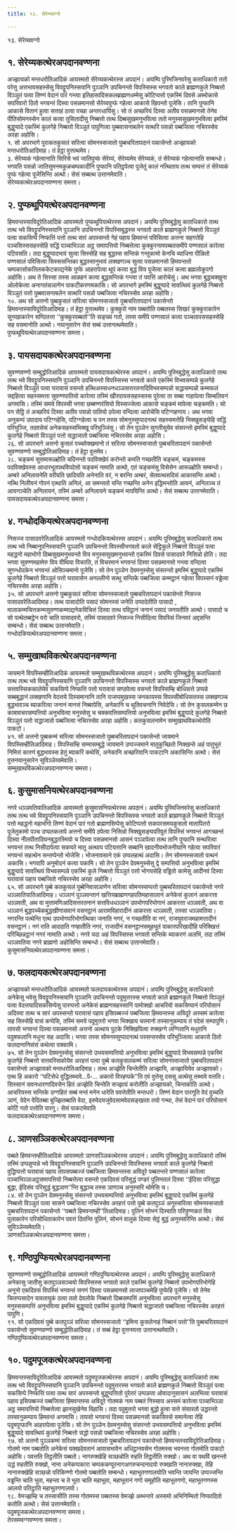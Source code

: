 ```yaml
---
title: १३. सेरेय्यवग्गो

---
```

१३. सेरेय्यवग्गो  


## १. सेरेय्यकत्थेरअपदानवण्णना

अज्झायको मन्तधरोतिआदिकं आयस्मतो सेरेय्यकत्थेरस्स अपदानं। अयम्पि पुरिमजिनवरेसु कताधिकारो ततो परेसु अत्तभावसहस्सेसु विवट्टूपनिस्सयानि पुञ्ञानि उपचिनन्तो विपस्सिस्स भगवतो काले ब्राह्मणकुले निब्बत्तो विञ्ञुतं पत्वा तिण्णं वेदानं पारं गन्त्वा इतिहासादिसकलब्राह्मणधम्मेसु कोटिप्पत्तो एकस्मिं दिवसे अब्भोकासे सपरिवारो ठितो भगवन्तं दिस्वा पसन्नमानसो सेरेय्यपुप्फं गहेत्वा आकासे खिपन्तो पूजेसि। तानि पुप्फानि आकासे वितानं हुत्वा सत्ताहं ठत्वा पच्छा अन्तरधायिंसु। सो तं अच्छरियं दिस्वा अतीव पसन्नमानसो तेनेव पीतिसोमनस्सेन कालं कत्वा तुसितादीसु निब्बत्तो तत्थ दिब्बसुखमनुभवित्वा ततो मनुस्ससुखमनुभवित्वा इमस्मिं बुद्धुप्पादे एकस्मिं कुलगेहे निब्बत्तो विञ्ञुतं पापुणित्वा पुब्बवासनाबलेन सत्थरि पसन्नो पब्बजित्वा नचिरस्सेव अरहा अहोसि।  
१. सो अपरभागे पुराकतकुसलं सरित्वा सोमनस्सजातो पुब्बचरितापदानं पकासेन्तो अज्झायको मन्तधरोतिआदिमाह। तं हेट्ठा वुत्तत्थमेव।  
३. सेरेय्यकं गहेत्वानाति सिरिसे भवं जातिपुप्फं सेरेय्यं, सेरेय्यमेव सेरेय्यकं, तं सेरेय्यकं गहेत्वानाति सम्बन्धो। भगवति पसन्नो जातिसुमनमकुळचम्पकादीनि पुप्फानि पतिट्ठपेत्वा पूजेतुं कालं नत्थिताय तत्थ सम्पत्तं तं सेरेय्यकं पुप्फं गहेत्वा पूजेसिन्ति अत्थो। सेसं सब्बत्थ उत्तानमेवाति।  
सेरेय्यकत्थेरअपदानवण्णना समत्ता।  


## २. पुप्फथूपियत्थेरअपदानवण्णना

हिमवन्तस्साविदूरेतिआदिकं आयस्मतो पुप्फथूपियत्थेरस्स अपदानं। अयम्पि पुरिमबुद्धेसु कताधिकारो तत्थ तत्थ भवे विवट्टूपनिस्सयानि पुञ्ञानि उपचिनन्तो विपस्सिबुद्धस्स भगवतो काले ब्राह्मणकुले निब्बत्तो विञ्ञुतं पत्वा सकसिप्पे निप्फत्तिं पत्तो तत्थ सारं अपस्सन्तो गेहं पहाय हिमवन्तं पविसित्वा अत्तना सहगतेहि पञ्चसिस्ससहस्सेहि सद्धिं पञ्चाभिञ्ञा अट्ठ समापत्तियो निब्बत्तेत्वा कुक्कुरनामपब्बतसमीपे पण्णसालं कारेत्वा पटिवसति। तदा बुद्धुप्पादभावं सुत्वा सिस्सेहि सह बुद्धस्स सन्तिकं गन्तुकामो केनचि ब्याधिना पीळितो पण्णसालं पविसित्वा सिस्ससन्तिका बुद्धस्सानुभावं लक्खणञ्च सुत्वा पसन्नमानसो हिमवन्ततो चम्पकासोकतिलककेटकाद्यनेके पुप्फे आहरापेत्वा थूपं कत्वा बुद्धं विय पूजेत्वा कालं कत्वा ब्रह्मलोकूपगो अहोसि। अथ ते सिस्सा तस्स आळहनं कत्वा बुद्धसन्तिकं गन्त्वा तं पवत्तिं आरोचेसुं। अथ भगवा बुद्धचक्खुना ओलोकेत्वा अनागतंसञाणेन पाकटीकरणमकासि। सो अपरभागे इमस्मिं बुद्धुप्पादे सावत्थियं कुलगेहे निब्बत्तो विञ्ञुतं पत्तो पुब्बवासनाबलेन सत्थरि पसन्नो पब्बजित्वा नचिरस्सेव अरहा अहोसि।  
१०. अथ सो अत्तनो पुब्बकुसलं सरित्वा सोमनस्सजातो पुब्बचरितापदानं पकासेन्तो हिमवन्तस्साविदूरेतिआदिमाह। तं हेट्ठा वुत्तत्थमेव। कुक्कुरो नाम पब्बतोति पब्बतस्स सिखरं कुक्कुराकारेन सुनखाकारेन सण्ठितत्ता ‘‘कुक्कुरपब्बतो’’ति सङ्ख्यं गतो, तस्स समीपे पण्णसालं कत्वा पञ्चतापससहस्सेहि सह वसमानोति अत्थो। नयानुसारेन सेसं सब्बं उत्तानत्थमेवाति।  
पुप्फथूपियत्थेरअपदानवण्णना समत्ता।  


## ३. पायसदायकत्थेरअपदानवण्णना

सुवण्णवण्णो सम्बुद्धोतिआदिकं आयस्मतो पायसदायकत्थेरस्स अपदानं। अयम्पि पुरिमबुद्धेसु कताधिकारो तत्थ तत्थ भवे विवट्टूपनिस्सयानि पुञ्ञानि उपचिनन्तो विपस्सिस्स भगवतो काले एकस्मिं विभवसम्पन्ने कुलगेहे निब्बत्तो विञ्ञुतं पत्वा घरावासं वसन्तो हत्थिअस्सधनधञ्ञसत्तरतनादिविभवसम्पन्नो सद्धासम्पन्नो कम्मफलं सद्दहित्वा सहस्समत्ता सुवण्णपातियो कारेत्वा तस्मिं खीरपायससहस्सस्स पूरेत्वा ता सब्बा गाहापेत्वा सिम्बलिवनं अगमासि। तस्मिं समये विपस्सी भगवा छब्बण्णरंसियो विस्सज्जेत्वा आकासे चङ्कमं मापेत्वा चङ्कमति। सो पन सेट्ठि तं अच्छरियं दिस्वा अतीव पसन्नो पातियो ठपेत्वा वन्दित्वा आरोचेसि पटिग्गहणाय। अथ भगवा अनुकम्पं उपादाय पटिग्गहेसि, पटिग्गहेत्वा च पन तस्स सोमनुस्सुप्पादनत्थं सहस्समत्तेहि भिक्खुसङ्घेहि सद्धिं परिभुञ्जि, तदवसेसं अनेकसहस्सभिक्खू परिभुञ्जिंसु। सो तेन पुञ्ञेन सुगतीसुयेव संसरन्तो इमस्मिं बुद्धुप्पादे कुलगेहे निब्बत्तो विञ्ञुतं पत्तो सद्धाजातो पब्बजित्वा नचिरस्सेव अरहा अहोसि।  
२६. सो अपरभागे अत्तनो कुसलं पच्चवेक्खमानो तं सरित्वा सोमनस्सजातो पुब्बचरितापदानं पकासेन्तो सुवण्णवण्णो सम्बुद्धोतिआदिमाह। तं हेट्ठा वुत्तमेव।  
२८. चङ्कमं सुसमारूळ्होति चदिनन्तो पदविक्खेपं करोन्तो कमति गच्छतीति चङ्कमं, चङ्कमस्स पदविक्खेपस्स आधारभूतपथविपदेसो चङ्कमं नामाति अत्थो, एतं चङ्कमंसु विसेसेन आरूळ्होति सम्बन्धो। अम्बरे अनिलायनेति वरीयति छादियति अनेनाति वरं, न बरन्ति अम्बरं, सेतवत्थसदिसं आकासन्ति अत्थो। नत्थि निलीयनं गोपनं एत्थाति अनिलं, आ समन्ततो यन्ति गच्छन्ति अनेन इद्धिमन्तोति आयनं, अनिलञ्च तं आयनञ्चेति अनिलायनं, तस्मिं अम्बरे अनिलायने चङ्कमं मापयिन्ति अत्थो। सेसं सब्बत्थ उत्तानमेवाति।  
पायसदायकत्थेरअपदानवण्णना समत्ता।  


## ४. गन्धोदकियत्थेरअपदानवण्णना

निसज्ज पासादवरेतिआदिकं आयस्मतो गन्धोदकियत्थेरस्स अपदानं। अयम्पि पुरिमबुद्धेसु कताधिकारो तत्थ तत्थ भवे निब्बानूपनिस्सयानि पुञ्ञानि उपचिनन्तो विपस्सीभगवतो काले सेट्ठिकुले निब्बत्तो विञ्ञुतं पत्वा महद्धनो महाभोगो दिब्बसुखमनुभवन्तो विय मनुस्ससुखमनुभवन्तो एकस्मिं दिवसे पासादवरे निसिन्नो होति। तदा भगवा सुवण्णमहामेरु विय वीथिया विचरति, तं विचरमानं भगवन्तं दिस्वा पसन्नमानसो गन्त्वा वन्दित्वा सुगन्धोदकेन भगवन्तं ओसिञ्चमानो पूजेसि। सो तेन पुञ्ञेन देवमनुस्सेसु संसरन्तो इमस्मिं बुद्धुप्पादे एकस्मिं कुलगेहे निब्बत्तो विञ्ञुतं पत्तो घरावासेन अनल्लीनो सत्थु सन्तिके पब्बजित्वा कम्मट्ठानं गहेत्वा विपस्सनं वड्ढेत्वा नचिरस्सेव अरहा अहोसि।  
३५. सो अपरभागे अत्तनो पुब्बकुसलं सरित्वा सोमनस्सजातो पुब्बचरितापदानं पकासेन्तो निसज्ज पासादवरेतिआदिमाह। तत्थ पासादोति पसादं सोमनस्सं जनेति उप्पादेतीति पासादो , मालाकम्मचित्तकम्मसुवण्णकम्माद्यनेकविचित्तं दिस्वा तत्थ पविट्ठानं जनानं पसादं जनयतीति अत्थो। पासादो च सो पत्थेतब्बट्ठेन वरो चाति पासादवरो, तस्मिं पासादवरे निसज्ज निसीदित्वा विपस्सिं जिनवरं अद्दसन्ति सम्बन्धो। सेसं सब्बत्थ उत्तानमेवाति।  
गन्धोदकियत्थेरअपदानवण्णना समत्ता।  


## ५. सम्मुखाथविकत्थेरअपदानवण्णना

जायमाने विपस्सिम्हीतिआदिकं आयस्मतो सम्मुखाथविकत्थेरस्स अपदानं। अयम्पि पुरिमबुद्धेसु कताधिकारो तत्थ तत्थ भवे विवट्टूपनिस्सयानि पुञ्ञानि उपचिनन्तो विपस्सिस्स भगवतो काले ब्राह्मणकुले निब्बत्तो सत्तवस्सिककालेयेव सकसिप्पे निप्फत्तिं पत्तो घरावासं सण्ठपेत्वा वसन्तो विपस्सिम्हि बोधिसत्ते उप्पन्ने सब्बबुद्धानं लक्खणानि वेदत्तये दिस्समानानि तानि राजप्पमुखस्स जनकायस्स विपस्सीबोधिसत्तस्स लक्खणञ्च बुद्धभावञ्च ब्याकरित्वा जनानं मानसं निब्बापेसि, अनेकानि च थुतिवचनानि निवेदेसि। सो तेन कुसलकम्मेन छ कामावचरसम्पत्तियो अनुभवित्वा मनुस्सेसु च चक्कवत्तिसम्पत्तियो अनुभवित्वा इमस्मिं बुद्धुप्पादे कुलगेहे निब्बत्तो विञ्ञुतं पत्तो सद्धाजातो पब्बजित्वा नचिरस्सेव अरहा अहोसि। कतकुसलनामेन सम्मुखाथविकत्थेरोति पाकटो।  
४१. सो अत्तनो पुब्बकम्मं सरित्वा सोमनस्सजातो पुब्बचरितापदानं पकासेन्तो जायमाने विपस्सिम्हीतिआदिमाह। विपस्सिम्हि सम्मासम्बुद्धे जायमाने उप्पज्जमाने मातुकुच्छितो निक्खन्ते अहं पातुभूतं निमित्तं कारणं बुद्धभावस्स हेतुं ब्याकरिं कथेसिं, अनेकानि अच्छरियानि पाकटानि अकासिन्ति अत्थो। सेसं वुत्तनयानुसारेन सुविञ्ञेय्यमेवाति।  
सम्मुखाथविकत्थेरअपदानवण्णना समत्ता।  


## ६. कुसुमासनियत्थेरअपदानवण्णना

नगरे धञ्ञवतियातिआदिकं आयस्मतो कुसुमासनियत्थेरस्स अपदानं। अयम्पि पुरिमजिनवरेसु कताधिकारो तत्थ तत्थ भवे विवट्टूपनिस्सयानि पुञ्ञानि उपचिनन्तो विपस्सिस्स भगवतो काले ब्राह्मणकुले निब्बत्तो विञ्ञुतं पत्तो महद्धनो महाभोगो तिण्णं वेदानं पारं गतो ब्राह्मणसिप्पेसु कोटिप्पत्तो सकपरसमयकुसलो मातापितरो पूजेतुकामो पञ्च उप्पलकलापे अत्तनो समीपे ठपेत्वा निसिन्नो भिक्खुसङ्घपरिवुतं विपस्सिं भगवन्तं आगच्छन्तं दिस्वा नीलपीतादिघनबुद्धरस्मियो च दिस्वा पसन्नमानसो आसनं पञ्ञापेत्वा तत्थ तानि पुप्फानि सन्थरित्वा भगवन्तं तत्थ निसीदापेत्वा सकघरे मातु अत्थाय पटियत्तानि सब्बानि खादनीयभोजनीयानि गहेत्वा सपरिवारं भगवन्तं सहत्थेन सन्तप्पेन्तो भोजेसि। भोजनावसाने एकं उप्पलहत्थं अदासि। तेन सोमनस्सजातो पत्थनं अकासि। भगवापि अनुमोदनं कत्वा पकामि। सो तेन पुञ्ञेन देवमनुस्सेसु द्वे सम्पत्तियो अनुभवित्वा इमस्मिं बुद्धुप्पादे सावत्थियं विभवसम्पन्ने एकस्मिं कुले निब्बत्तो विञ्ञुतं पत्तो भोगयसेहि वड्ढितो कामेसु आदीनवं दिस्वा घरावासं पहाय पब्बजितो नचिरस्सेव अरहा अहोसि।  
६५. सो अपरभागे पुब्बे कतकुसलं पुब्बेनिवासञाणेन सरित्वा सोमनस्सप्पत्तो पुब्बचरितापदानं पकासेन्तो नगरे धञ्ञवतियातिआदिमाह। धञ्ञानं पुञ्ञवन्तानं खत्तियब्राह्मणगहपतिमहासालानं अनेकेसं कुलानं आकरत्ता धञ्ञवती, अथ वा मुत्तामणिआदिसत्तरतनानं सत्तविधधञ्ञानं उपभोगपरिभोगानं आकरत्ता धञ्ञवती, अथ वा धञ्ञानं बुद्धपच्चेकबुद्धखीणासवानं वसनट्ठानं आरामविहारादीनं आकरत्ता धञ्ञवती, तस्सा धञ्ञवतिया। नगरन्ति पत्थेन्ति एत्थ उपभोगपरिभोगत्थिका जनाति नगरं, न गच्छतीति वा नगं, राजयुवराजमहामत्तादीनं वसनट्ठानं। नगं राति आददाति गण्हातीति नगरं, राजादीनं वसनट्ठानसमूहभूतं पाकारपरिखादीहि परिक्खित्तं परिच्छिन्नट्ठानं नगरं नामाति अत्थो। नगरे यदा अहं विपस्सिस्स भगवतो सन्तिके ब्याकरणं अलभिं, तदा तस्मिं धञ्ञवतिया नगरे ब्राह्मणो अहोसिन्ति सम्बन्धो। सेसं सब्बत्थ उत्तानमेवाति।  
कुसुमासनियत्थेरअपदानवण्णना समत्ता।  


## ७. फलदायकत्थेरअपदानवण्णना

अज्झायको मन्तधरोतिआदिकं आयस्मतो फलदायकत्थेरस्स अपदानं। अयम्पि पुरिमबुद्धेसु कताधिकारो अनेकेसु भवेसु विवट्टूपनिस्सयानि पुञ्ञानि उपचिनन्तो पदुमुत्तरस्स भगवतो काले ब्राह्मणकुले निब्बत्तो विञ्ञुतं पत्वा वेदत्तयादिसकसिप्पेसु पारप्पत्तो अनेकेसं ब्राह्मणसहस्सानिं पामोक्खो आचरियो सकसिप्पानं परियोसानं अदिस्वा तत्थ च सारं अपस्सन्तो घरावासं पहाय इसिपब्बज्जं पब्बजित्वा हिमवन्तस्स अविदूरे अस्समं कारेत्वा सह सिस्सेहि वासं कप्पेसि, तस्मिं समये पदुमुत्तरो भगवा भिक्खाय चरमानो तस्सानुकम्पाय तं पदेसं सम्पापुणि। तापसो भगवन्तं दिस्वा पसन्नमानसो अत्तनो अत्थाय पुटके निक्खिपित्वा रुक्खग्गे लग्गितानि मधुरानि पदुमफलानि मधुना सह अदासि। भगवा तस्स सोमनस्सुप्पादनत्थं पस्सन्तस्सेव परिभुञ्जित्वा आकासे ठितो फलदानानिसंसं कथेत्वा पक्कामि।  
७५. सो तेन पुञ्ञेन देवमनुस्सेसु संसरन्तो उभयसम्पत्तियो अनुभवित्वा इमस्मिं बुद्धुप्पादे विभवसम्पन्ने एकस्मिं कुलगेहे निब्बत्तो सत्तवस्सिकोयेव अरहत्तं पत्वा पुब्बे कतकुसलकम्मं सरित्वा सोमनस्सजातो पुब्बचरितापदानं पकासेन्तो अज्झायको मन्तधरोतिआदिमाह। तत्थ अज्झेति चिन्तेतीति अज्झायि, अज्झायियेव अज्झायको। एत्थ हि अकारो ‘‘पटिसेधे वुद्धितब्भावे…पे॰… अकारो विरहप्पके’’ति एवं वुत्तेसु दससु अत्थेसु तब्भावे वत्तति। सिस्सानं सवनधारणादिवसेन हितं अज्झेति चिन्तेति सज्झायं करोतीति अज्झायको, चिन्तकोति अत्थो। आचरियस्स सन्तिके उग्गहितं सब्बं मन्तं मनेन धारेति पवत्तेतीति मन्तधरो। तिण्णं वेदान पारगूति वेदं वुच्चति ञाणं, वेदेन वेदितब्बा बुज्झितब्बाति वेदा, इरुवेदयजुवेदसामवेदसङ्खाता तयो गन्था, तेसं वेदानं पारं परियोसानं कोटिं गतो पत्तोति पारगू। सेसं पाकटमेवाति  
फलदायकत्थेरअपदानवण्णना समत्ता।  


## ८. ञाणसञ्ञिकत्थेरअपदानवण्णना

पब्बते हिमवन्तम्हीतिआदिकं आयस्मतो ञाणसञ्ञिकत्थेरस्स अपदानं। अयम्पि पुरिमबुद्धेसु कताधिकारो तस्मिं तस्मिं उप्पन्नुप्पन्ने भवे विवट्टूपनिस्सयानि पुञ्ञानि उपचिनन्तो विपस्सिस्स भगवतो काले कुलगेहे निब्बत्तो वुद्धिप्पत्तो घरावासं पहाय तापसपब्बज्जं पब्बजित्वा हिमवन्तस्स अविदूरे पब्बतन्तरे पण्णसालं कारेत्वा पञ्चाभिञ्ञाअट्ठसमापत्तियो निब्बत्तेत्वा वसन्तो एकदिवसं परिसुद्धं पण्डरं पुलिनतलं दिस्वा ‘‘ईदिसा परिसुद्धा बुद्धा, ईदिसंव परिसुद्धं बुद्धञाण’’न्ति बुद्धञ्च तस्स ञाणञ्च अनुस्सरि थोमेसि च।  
८४. सो तेन पुञ्ञेन देवमनुस्सेसु संसरन्तो उभयसम्पत्तियो अनुभवित्वा इमस्मिं बुद्धुप्पादे एकस्मिं कुलगेहे निब्बत्तो विञ्ञुतं पत्वा सासने पब्बजित्वा नचिरस्सेव अरहत्तं पत्तो पुब्बे कतपुञ्ञं अनुस्सरित्वा सोमनस्सजातो पुब्बचरितापदानं पकासेन्तो ‘‘पब्बते हिमवन्तम्ही’’तिआदिमाह। पुलिनं सोभनं दिस्वाति परिपुण्णकतं विय पुलाकारेन परिसोधिताकारेन पवत्तं ठितन्ति पुलिनं, सोभनं वालुकं दिस्वा सेट्ठं बुद्धं अनुस्सरिन्ति अत्थो। सेसं सुविञ्ञेय्यमेवाति।  
ञाणसञ्ञिकत्थेरअपदानवण्णना समत्ता।  


## ९. गण्ठिपुप्फियत्थेरअपदानवण्णना

सुवण्णवण्णो सम्बुद्धोतिआदिकं आयस्मतो गण्ठिपुप्फियत्थेरस्स अपदानं। अयम्पि पुरिमबुद्धेसु कताधिकारो अनेकासु जातीसु कतपुञ्ञसञ्चयो विपस्सिस्स भगवतो काले एकस्मिं कुलगेहे निब्बत्तो उपभोगपरिभोगेहि अनूनो एकदिवसं विपस्सिं भगवन्तं सगणं दिस्वा पसन्नमानसो लाजापञ्चमेहि पुप्फेहि पूजेसि। सो तेनेव चित्तप्पसादेन यावतायुकं ठत्वा ततो देवलोके निब्बत्तो दिब्बसम्पत्तिं अनुभवित्वा अपरभागे मनुस्सेसु मनुस्ससम्पत्तिं अनुभवित्वा इमस्मिं बुद्धुप्पादे एकस्मिं कुलगेहे निब्बत्तो सद्धाजातो पब्बजित्वा नचिरस्सेव अरहत्तं पापुणि।  
९१. सो एकदिवसं पुब्बे कतपुञ्ञं सरित्वा सोमनस्सजातो ‘‘इमिना कुसलेनाहं निब्बानं पत्तो’’ति पुब्बचरितापदानं पकासेन्तो सुवण्णवण्णो सम्बुद्धोतिआदिमाह। तं सब्बं हेट्ठा वुत्तनयत्ता उत्तानत्थमेवाति।  
गण्ठिपुप्फियत्थेरअपदानवण्णना समत्ता।  


## १०. पदुमपूजकत्थेरअपदानवण्णना

हिमवन्तस्साविदूरेतिआदिकं आयस्मतो पदुमपूजकत्थेरस्स अपदानं। अयम्पि पुरिमबुद्धेसु कताधिकारो तत्थ तत्थ भवे विवट्टूपनिस्सयानि पुञ्ञानि उपचिनन्तो पदुमुत्तरस्स भगवतो काले ब्राह्मणकुले निब्बत्तो विञ्ञुतं पत्वा सकसिप्पे निप्फत्तिं पत्वा तत्थ सारं अपस्सन्तो बुद्धुप्पत्तितो पुरेतरं उप्पन्नत्ता ओवादानुसासनं अलभित्वा घरावासं पहाय इसिपब्बज्जं पब्बजित्वा हिमवन्तस्स अविदूरे गोतमकं नाम पब्बतं निस्साय अस्समं कारेत्वा पञ्चाभिञ्ञा अट्ठ समापत्तियो निब्बत्तेत्वा झानसुखेनेव विहासि। तदा पदुमुत्तरो भगवा बुद्धो हुत्वा सत्ते संसारतो उद्धरन्तो तस्सानुकम्पाय हिमवन्तं अगमासि। तापसो भगवन्तं दिस्वा पसन्नमानसो सकसिस्से समानेत्वा तेहि पदुमपुप्फानि आहरापेत्वा पूजेसि। सो तेन पुञ्ञेन देवमनुस्सेसु संसरन्तो उभयसम्पत्तियो अनुभवित्वा इमस्मिं बुद्धुप्पादे सावत्थियं कुलगेहे निब्बत्तो सद्धो पसन्नो पब्बजित्वा नचिरस्सेव अरहा अहोसि।  
९७. सो अत्तनो पुञ्ञकम्मं सरित्वा सोमनस्सजातो पुब्बचरितापदानं पकासेन्तो हिमवन्तस्साविदूरेतिआदिमाह। गोतमो नाम पब्बतोति अनेकेसं यक्खदेवतानं आवासभावेन अधिट्ठानवसेन गोतमस्स भवनत्ता गोतमोति पाकटो अहोसि। पवत्तति तिट्ठतीति पब्बतो। नागरुक्खेहि सञ्छन्नोति रुहति तिट्ठतीति रुक्खो। अथ वा पथविं खनन्तो उद्धं रुहतीति रुक्खो, नाना अनेकप्पकारा चम्पककप्पूरनागअगरुचन्दनादयो रुक्खाति नानारुक्खा, तेहि नानारुक्खेहि सञ्छन्नो परिकिण्णो गोतमो पब्बतोति सम्बन्धो। महाभूतगणालयोति भवन्ति जायन्ति उप्पज्जन्ति वड्ढन्ति चाति भूता, महन्ता च ते भूता चाति महाभूता, महाभूतानं गणो समूहोति महाभूतगणो, महाभूतगणस्स आलयो पतिट्ठाति महाभूतगणालयो।  
९८. वेमज्झम्हि च तस्सासीति तस्स गोतमस्स पब्बतस्स वेमज्झे अब्भन्तरे अस्समो अभिनिम्मितो निप्फादितो कतोति अत्थो। सेसं उत्तानमेवाति।  
पदुमपूजकत्थेरअपदानवण्णना समत्ता।  
तेरसमवग्गवण्णना समत्ता।  